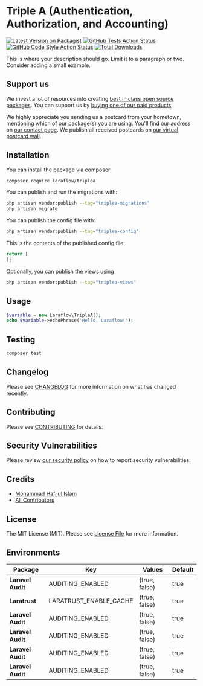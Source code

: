 # Triple A (Authentication, Authorization, and Accounting)

[![Latest Version on Packagist](https://img.shields.io/packagist/v/laraflow/triplea.svg?style=flat-square)](https://packagist.org/packages/laraflow/triplea)
[![GitHub Tests Action Status](https://img.shields.io/github/workflow/status/laraflow/triplea/run-tests?label=tests)](https://github.com/laraflow/triplea/actions?query=workflow%3Arun-tests+branch%3Amain)
[![GitHub Code Style Action Status](https://img.shields.io/github/workflow/status/laraflow/triplea/Check%20&%20fix%20styling?label=code%20style)](https://github.com/laraflow/triplea/actions?query=workflow%3A"Check+%26+fix+styling"+branch%3Amain)
[![Total Downloads](https://img.shields.io/packagist/dt/laraflow/triplea.svg?style=flat-square)](https://packagist.org/packages/laraflow/triplea)

This is where your description should go. Limit it to a paragraph or two. Consider adding a small example.

## Support us

We invest a lot of resources into creating [best in class open source packages](https://laraflow.be/open-source). You can support us by [buying one of our paid products](https://laraflow.be/open-source/support-us).

We highly appreciate you sending us a postcard from your hometown, mentioning which of our package(s) you are using. You'll find our address on [our contact page](https://laraflow.be/about-us). We publish all received postcards on [our virtual postcard wall](https://laraflow.be/open-source/postcards).

## Installation

You can install the package via composer:

```bash
composer require laraflow/triplea
```

You can publish and run the migrations with:

```bash
php artisan vendor:publish --tag="triplea-migrations"
php artisan migrate
```

You can publish the config file with:

```bash
php artisan vendor:publish --tag="triplea-config"
```

This is the contents of the published config file:

```php
return [
];
```

Optionally, you can publish the views using

```bash
php artisan vendor:publish --tag="triplea-views"
```

## Usage

```php
$variable = new Laraflow\TripleA();
echo $variable->echoPhrase('Hello, Laraflow!');
```

## Testing

```bash
composer test
```

## Changelog

Please see [CHANGELOG](CHANGELOG.md) for more information on what has changed recently.

## Contributing

Please see [CONTRIBUTING](https://github.com/laraflow/.github/blob/main/CONTRIBUTING.md) for details.

## Security Vulnerabilities

Please review [our security policy](../../security/policy) on how to report security vulnerabilities.

## Credits

- [Mohammad Hafijul Islam](https://github.com/hafijul233)
- [All Contributors](../../contributors)

## License

The MIT License (MIT). Please see [License File](LICENSE.md) for more information.

## Environments

|      Package      |       Key        |     Values   | Default |
|-------------------|------------------|--------------|---------|
| **Laravel Audit** | AUDITING_ENABLED |(true, false) |   true  |
|   **Laratrust**   | LARATRUST_ENABLE_CACHE |(true, false) |   true  |
| **Laravel Audit** | AUDITING_ENABLED |(true, false) |   true  |
| **Laravel Audit** | AUDITING_ENABLED |(true, false) |   true  |
| **Laravel Audit** | AUDITING_ENABLED |(true, false) |   true  |
| **Laravel Audit** | AUDITING_ENABLED |(true, false) |   true  |
